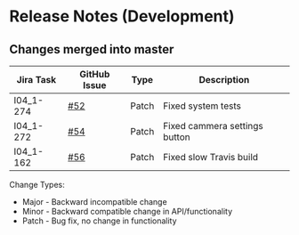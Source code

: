 Release Notes (Development)
===========================

Changes merged into master
--------------------------
| Jira Task | GitHub Issue | Type | Description |
|-----------|--------------|------|-------------|
| I04_1-274 | [#52](https://github.com/DiamondLightSource/PuckBarcodeReader/issues/52) | Patch | Fixed system tests |
| I04_1-272 | [#54](https://github.com/DiamondLightSource/PuckBarcodeReader/issues/54) | Patch | Fixed cammera settings button|
| I04_1-162 | [#56](https://github.com/DiamondLightSource/PuckBarcodeReader/issues/56) | Patch | Fixed slow Travis build|


Change Types:
* Major - Backward incompatible change
* Minor - Backward compatible change in API/functionality
* Patch - Bug fix, no change in functionality

